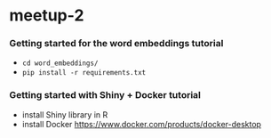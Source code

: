 # meetup-2

### Getting started for the word embeddings tutorial
- `cd word_embeddings/`
- `pip install -r requirements.txt`

### Getting started with Shiny + Docker tutorial
- install Shiny library in R
- install Docker https://www.docker.com/products/docker-desktop
